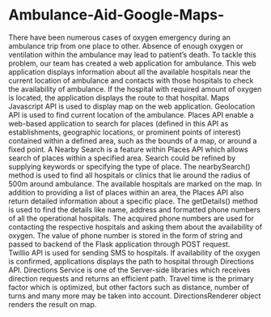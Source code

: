 # Ambulance-Aid-Google-Maps-
There have been numerous cases of oxygen emergency during an ambulance trip from one place to other. Absence of enough oxygen or ventilation within the ambulance may lead to patient’s death. To tackle this problem, our team has created a web application for ambulance. This web application displays information about all the available hospitals near the current location of ambulance and contacts with those hospitals to check the availability of ambulance. If the hospital with required amount of oxygen is located, the application displays the route to that hospital. Maps Javascript API is used to display map on the web application. 
Geolocation API is used to find current location of the ambulance.
Places API enable a web-based application to search for places (defined in this API as establishments, geographic locations, or prominent points of interest) contained within a defined area, such as the bounds of a map, or around a fixed point. A Nearby Search is a feature within Places API which allows search of places within a specified area. Search could be refined by supplying keywords or specifying the type of place. The nearbySearch() method is used to find all hospitals or clinics  that lie around the radius of 500m around ambulance. The available hospitals are marked on the map. In addition to providing a list of places within an area, the Places API also return detailed information about a specific place. The getDetails() method is used to find the details like name, address and formatted phone numbers of all the operational hospitals. The acquired phone numbers are used for contacting the respective hospitals and asking them about the availability of oxygen. The value of phone number is stored in the form of string and passed to backend of the Flask application through POST request.  
Twillio API is used for sending SMS to hospitals. If availability of the oxygen is confirmed, applications displays the path to hospital through Directions API. Directions Service is one of the Server-side libraries which receives direction requests and returns an efficient path. Travel time is the primary factor which is optimized, but other factors such as distance, number of turns and many more may be taken into account. DirectionsRenderer object renders the result on map. 
